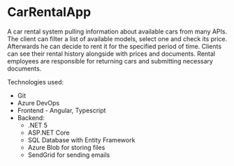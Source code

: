 # CarRentalApp

A car rental system pulling information about available cars from many APIs. The client can filter a list of available models, select one and check its price. Afterwards he can decide to rent it for the specified period of time. Clients can see their rental history alongside with prices and documents. Rental employees are responsible for returning cars and submitting necessary documents.

Technologies used:
- Git
- Azure DevOps
- Frontend - Angular, Typescript
- Backend:
  - .NET 5
  - ASP.NET Core
  - SQL Database with Entity Framework
  - Azure Blob for storing files
  - SendGrid for sending emails
